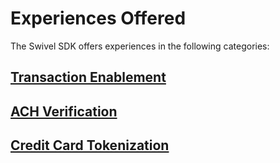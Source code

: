 # Experiences Offered

The Swivel SDK offers experiences in the following categories:

## [Transaction Enablement](transaction_enablement.md)

## [ACH Verification](ach_verification.md)

## [Credit Card Tokenization](credit_card_tokenization.md)

